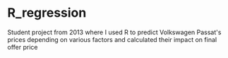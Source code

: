# R_regression
Student project from 2013 where I used R to predict Volkswagen Passat's prices depending on various factors and calculated their impact on final offer price
